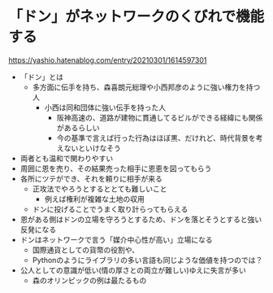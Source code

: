 # 「ドン」がネットワークのくびれで機能する

https://yashio.hatenablog.com/entry/20210301/1614597301

- 「ドン」とは
  - 多方面に伝手を持ち、森喜朗元総理や小西邦彦のように強い権力を持つ人
    - 小西は同和団体に強い伝手を持った人
      - 阪神高速の、道路が建物に貫通してるビルができる経緯にも関係があるらしい
      - 今の基準で言えば行った行為はほぼ黒、だけれど、時代背景を考えないといけなそう
- 両者とも温和で関わりやすい
- 周囲に恩を売り、その結果売った相手に恩恵を図ってもらう
- 各所にツテができ、それを頼りに相手が来る
  - 正攻法でやろうとするととても難しいこと
    - 例えば権利が複雑な土地の収用
  - ドンに投げることでうまく取り計らってもらえる
- 恩がある側はドンの立場を守ろうとするため、ドンを落とそうとすると強い反発になる
- ドンはネットワークで言う「媒介中心性が高い」立場になる
  - 国際通貨としての貨幣の役割や、
  - Pythonのようにライブラリの多い言語も同じような価値を持つのでは？
- 公人としての意識が低い(情の厚さとの両立が難しい)ゆえに失言が多い
  - 森のオリンピックの例は最たるもの

